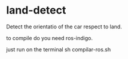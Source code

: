 # land-detect
Detect the orientatio of the car respect to land.

to compile do you need ros-indigo.

just run on the terminal sh compilar-ros.sh


